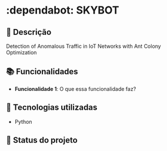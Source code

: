 # :dependabot: SKYBOT

## :memo: Descrição
Detection of Anomalous Traffic in IoT Networks with Ant Colony Optimization

## :books: Funcionalidades
* <b>Funcionalidade 1</b>: O que essa funcionalidade faz?

## :wrench: Tecnologias utilizadas
* Python

## :dart: Status do projeto
